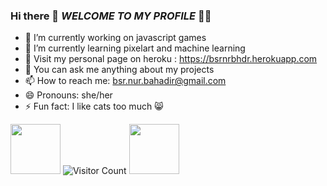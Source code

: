 ### Hi there 👋  <i>WELCOME TO MY PROFILE</i> 🧙‍♀️

- 🔭 I’m currently working on javascript games
- 🌱 I’m currently learning pixelart and machine learning
- 👻 Visit my personal page on heroku : https://bsrnrbhdr.herokuapp.com
- 💬 You can ask me anything about my projects
- 📫 How to reach me: bsr.nur.bahadir@gmail.com
- 😄 Pronouns: she/her
- ⚡ Fun fact: I like cats too much 😸

<img src="https://user-images.githubusercontent.com/48088166/148548568-1ddecae2-2379-40f6-aa6b-5b64d63494ec.gif" width="80" height="80"> ![Visitor Count](https://profile-counter.glitch.me/bsrnrbhdr/count.svg) <img src="https://user-images.githubusercontent.com/48088166/148548568-1ddecae2-2379-40f6-aa6b-5b64d63494ec.gif" width="80" height="80">
<!--
**bsrnrbhdr/bsrnrbhdr** is a ✨ _special_ ✨ repository because its `README.md` (this file) appears on your GitHub profile.

Here are some ideas to get you started:

- 🔭 I’m currently working on ..
- 🌱 I’m currently learning ...
- 👯 I’m looking to collaborate on ...
- 🤔 I’m looking for help with ...
- 💬 Ask me about ...
- 📫 How to reach me: ...
- 😄 Pronouns: ...
- ⚡ Fun fact: ...
-->
